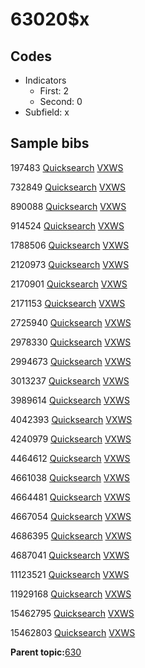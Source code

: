 # 63020$x

## Codes

-   Indicators
    -   First: 2
    -   Second: 0
-   Subfield: x

## Sample bibs

197483 [Quicksearch](https://search.library.yale.edu/catalog/197483) [VXWS](http://prodorbis.library.yale.edu:7014/vxws/GetHoldingsService?bibId=197483)

732849 [Quicksearch](https://search.library.yale.edu/catalog/732849) [VXWS](http://prodorbis.library.yale.edu:7014/vxws/GetHoldingsService?bibId=732849)

890088 [Quicksearch](https://search.library.yale.edu/catalog/890088) [VXWS](http://prodorbis.library.yale.edu:7014/vxws/GetHoldingsService?bibId=890088)

914524 [Quicksearch](https://search.library.yale.edu/catalog/914524) [VXWS](http://prodorbis.library.yale.edu:7014/vxws/GetHoldingsService?bibId=914524)

1788506 [Quicksearch](https://search.library.yale.edu/catalog/1788506) [VXWS](http://prodorbis.library.yale.edu:7014/vxws/GetHoldingsService?bibId=1788506)

2120973 [Quicksearch](https://search.library.yale.edu/catalog/2120973) [VXWS](http://prodorbis.library.yale.edu:7014/vxws/GetHoldingsService?bibId=2120973)

2170901 [Quicksearch](https://search.library.yale.edu/catalog/2170901) [VXWS](http://prodorbis.library.yale.edu:7014/vxws/GetHoldingsService?bibId=2170901)

2171153 [Quicksearch](https://search.library.yale.edu/catalog/2171153) [VXWS](http://prodorbis.library.yale.edu:7014/vxws/GetHoldingsService?bibId=2171153)

2725940 [Quicksearch](https://search.library.yale.edu/catalog/2725940) [VXWS](http://prodorbis.library.yale.edu:7014/vxws/GetHoldingsService?bibId=2725940)

2978330 [Quicksearch](https://search.library.yale.edu/catalog/2978330) [VXWS](http://prodorbis.library.yale.edu:7014/vxws/GetHoldingsService?bibId=2978330)

2994673 [Quicksearch](https://search.library.yale.edu/catalog/2994673) [VXWS](http://prodorbis.library.yale.edu:7014/vxws/GetHoldingsService?bibId=2994673)

3013237 [Quicksearch](https://search.library.yale.edu/catalog/3013237) [VXWS](http://prodorbis.library.yale.edu:7014/vxws/GetHoldingsService?bibId=3013237)

3989614 [Quicksearch](https://search.library.yale.edu/catalog/3989614) [VXWS](http://prodorbis.library.yale.edu:7014/vxws/GetHoldingsService?bibId=3989614)

4042393 [Quicksearch](https://search.library.yale.edu/catalog/4042393) [VXWS](http://prodorbis.library.yale.edu:7014/vxws/GetHoldingsService?bibId=4042393)

4240979 [Quicksearch](https://search.library.yale.edu/catalog/4240979) [VXWS](http://prodorbis.library.yale.edu:7014/vxws/GetHoldingsService?bibId=4240979)

4464612 [Quicksearch](https://search.library.yale.edu/catalog/4464612) [VXWS](http://prodorbis.library.yale.edu:7014/vxws/GetHoldingsService?bibId=4464612)

4661038 [Quicksearch](https://search.library.yale.edu/catalog/4661038) [VXWS](http://prodorbis.library.yale.edu:7014/vxws/GetHoldingsService?bibId=4661038)

4664481 [Quicksearch](https://search.library.yale.edu/catalog/4664481) [VXWS](http://prodorbis.library.yale.edu:7014/vxws/GetHoldingsService?bibId=4664481)

4667054 [Quicksearch](https://search.library.yale.edu/catalog/4667054) [VXWS](http://prodorbis.library.yale.edu:7014/vxws/GetHoldingsService?bibId=4667054)

4686395 [Quicksearch](https://search.library.yale.edu/catalog/4686395) [VXWS](http://prodorbis.library.yale.edu:7014/vxws/GetHoldingsService?bibId=4686395)

4687041 [Quicksearch](https://search.library.yale.edu/catalog/4687041) [VXWS](http://prodorbis.library.yale.edu:7014/vxws/GetHoldingsService?bibId=4687041)

11123521 [Quicksearch](https://search.library.yale.edu/catalog/11123521) [VXWS](http://prodorbis.library.yale.edu:7014/vxws/GetHoldingsService?bibId=11123521)

11929168 [Quicksearch](https://search.library.yale.edu/catalog/11929168) [VXWS](http://prodorbis.library.yale.edu:7014/vxws/GetHoldingsService?bibId=11929168)

15462795 [Quicksearch](https://search.library.yale.edu/catalog/15462795) [VXWS](http://prodorbis.library.yale.edu:7014/vxws/GetHoldingsService?bibId=15462795)

15462803 [Quicksearch](https://search.library.yale.edu/catalog/15462803) [VXWS](http://prodorbis.library.yale.edu:7014/vxws/GetHoldingsService?bibId=15462803)

**Parent topic:**[630](../../tags/630/630.md)

